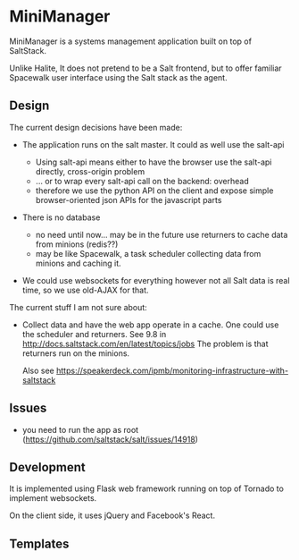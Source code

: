 
# MiniManager

MiniManager is a systems management application built on top
of SaltStack.

Unlike Halite, It does not pretend to be a Salt frontend, but
to offer familiar Spacewalk user interface using the Salt stack
as the agent.

## Design

The current design decisions have been made:

* The application runs on the salt master.
  It could as well use the salt-api
  * Using salt-api means either to have the browser use the salt-api
    directly, cross-origin problem
  * ... or to wrap every salt-api call on the backend: overhead
  * therefore we use the python API on the client and expose simple
    browser-oriented json APIs for the javascript parts

* There is no database
  * no need until now... may be in the future use returners to cache
    data from minions (redis??)
  * may be like Spacewalk, a task scheduler collecting data from
    minions and caching it.

* We could use websockets for everything however not all Salt data is
  real time, so we use old-AJAX for that.

The current stuff I am not sure about:

* Collect data and have the web app operate in a cache.
  One could use the scheduler and returners. See 9.8 in
  http://docs.saltstack.com/en/latest/topics/jobs
  The problem is that returners run on the minions.

  Also see https://speakerdeck.com/ipmb/monitoring-infrastructure-with-saltstack

  

## Issues

* you need to run the app as root (https://github.com/saltstack/salt/issues/14918)

## Development

It is implemented using Flask web framework running on top of Tornado
to implement websockets.

On the client side, it uses jQuery and Facebook's React.

## Templates

